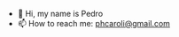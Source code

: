 - 👋 Hi, my name is Pedro
- 📫 How to reach me: phcaroli@gmail.com

<!---
phcaroli/phcaroli is a ✨ special ✨ repository because its `README.md` (this file) appears on your GitHub profile.
You can click the Preview link to take a look at your changes.
--->
